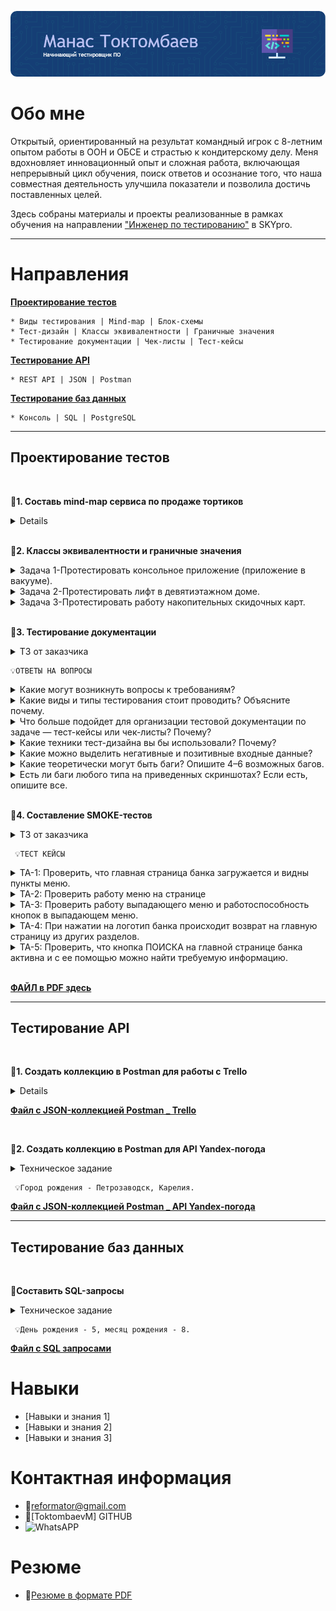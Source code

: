 ![Header](https://github.com/ToktombaevM/ManasT_QA-portfolio/blob/981f6d5d0755b32f90b4483f1663f92030ccbb29/IMG/ManasT_Header.png)

# Обо мне

Открытый, ориентированный на результат командный игрок с 8-летним опытом работы в ООН и ОБСЕ и страстью к кондитерскому делу. Меня вдохновляет инновационный опыт и сложная работа, включающая непрерывный цикл обучения, поиск ответов и осознание того, что наша совместная деятельность улучшила показатели и позволила достичь поставленных целей.

Здесь собраны материалы и проекты реализованные в рамках обучения на направлении ["Инженер по тестированию"](https://praktikum.yandex.ru/qa-engineer) в SKYpro.


***

# Направления

[**Проектирование тестов**](#test-design)<br>

    * Виды тестирования | Mind-map | Блок-схемы
    * Тест-дизайн | Классы эквивалентности | Граничные значения
    * Тестирование документации | Чек-листы | Тест-кейсы

[**Тестирование API**](#API-testing)<br>

    * REST API | JSON | Postman

[**Тестирование баз данных**](#SQL-testing)<br>

    * Консоль | SQL | PostgreSQL

 
***

  ## <a name="test-design" />Проектирование тестов
  <br>

📄**1. Составь mind-map сервиса по продаже тортиков**

<details>
<summary>Mind map сервиса</summary>

![Mind Map](https://github.com/ToktombaevM/ManasT_QA-portfolio/blob/9e5d1be44f6df16e7393e5b5eda308cdcf9a831e/IMG/Mind%20Map.jpg)

[Mind map в большом разрешении на MIRO](https://miro.com/app/board/uXjVMV_dsEQ=/?share_link_id=605007146557)

</details>
<br>

📄**2. Классы эквивалентности и граничные значения**

<details>
<summary>Задача 1-Протестировать консольное приложение (приложение в вакууме).</summary> <br>

  - Приложение на вход принимает три целых числа, интерпретируемых как длины сторон треугольника.
  - На выходе выводит на экран, является ли этот треугольник равнобедренным или равносторонним.
 
 > Что нужно сделать?
  - Составьте низкоуровневый чек-лист. Обязательно предложите конкретные значения тестовых данных.

   💡 **РЕШЕНИЕ**  
![TASK 1](https://github.com/ToktombaevM/ManasT_QA-portfolio/blob/8cc525406212ae02ac2c38242f5e1e98ae7af35a/IMG/TASK%201.png)

</details>

<details>
<summary>Задача 2-Протестировать лифт в девятиэтажном доме.</summary> <br>
   
 > Что нужно сделать?
  - Составить высокоуровневый чек-лист.

   💡 **РЕШЕНИЕ**  
![TASK 2](https://github.com/ToktombaevM/ManasT_QA-portfolio/blob/af535ce865670662d29930dfd9e36b7c3a8043b5/IMG/TASK%202.png)
</details>

<details>
<summary>Задача 3-Протестировать работу накопительных скидочных карт.</summary> <br>

Автомат принимает накопительные скидочные карты и при своем расчете учитывает количество баллов, по которому начисляет процент скидки:

от 0 до 100 баллов — скидка 1%;
от 100 до 200 баллов — скидка 3%;
от 200 до 500 баллов — скидка 5%;
от 500 баллов — скидка 10%.

 > Что нужно сделать?
  - Составить такой набор тестовых данных для автомата, при котором мы гарантированно будем знать, что в соответствии со своими накопленными баллами покупатель получит верную скидку.

      💡**РЕШЕНИЕ**  
![TASK 3](https://github.com/ToktombaevM/ManasT_QA-portfolio/blob/a2c8c01ce1f208b768d4ce170594de717757919a/IMG/TASK%203.png)
</details> 
<br>

📄**3. Тестирование документации**

<details>
<summary>ТЗ от заказчика</summary> <br>
   
   - Реализовать форму, которая по введенным данным определяет, является ли человек совершеннолетним. <br>
   - Приложение должно быть с архитектурой «клиент — сервер».
</details> 

    💡ОТВЕТЫ НА ВОПРОСЫ

<details>
<summary>Какие могут возникнуть вопросы к требованиям?</summary> <br>

   - Какой **тип данных** должен быть введен в поле определения возраста: текст, дата или число?
   - Если вводимые данные, дата рождения, **в каком формате** поле должно принимать данные: MM.YYYY, YYYY-MM-DD или другой формат?
   - Требуется уточнить **какое значение** считается совершеннолетием? 16 лет, 18 лет, 21 год?
   - Что ответит система, если вводимое значение **не соответствует требованиям** системы?
   - Что произойдет, если клиент несовершеннолетний?
   - Что произойдет, если клиент совершеннолетний?
   </details>
   
<details>
<summary>Какие виды и типы тестирования стоит проводить? Объясните почему.</summary> <br>
   
   - **Smoke тестирование:** Проверить открывается ли поле, принимает ли оно вводимые данные, работает ли кнопка «ОК» или «Далее», чтобы убедиться, в работоспособности поля для продолжения тестирования?
   - **Функциональное тестирование:** требуется проверить, что поле принимает заданные значения, и обрабатывает значения правильно, например определяет, является ли человек совершеннолетним или нет.
   - **Тестирование безопасности:** поле не позволяет ввести невалидные данные, которые могут привести к неправильному определению возраста человека (например, спецсимволы, иероглифы, скобки, кавычки и тд.).
   - **Тестирование производительности:** проверить, как поле работает под нагрузкой. Например, выдержит ли поле, если его будут заполнять и отправлять одновременно с разных клиентских устройств в большом количестве.
 </details>

<details>
<summary>Что больше подойдет для организации тестовой документации по задаче — тест-кейсы или чек-листы? Почему?</summary> <br>
   
   - Так как мы тестируем одно поле ввода, следует использовать чек-лист для охвата большего количества и вариантов проверок.
   - Чит-лист позволит оптимизировать процесс тестирования путем группировки схожих сценариев и инструментов.
   - Тест-кейсы в данном случае будут не эффективны, так как нерационально, тратить много времени на расшифровку одного действия, в то время как можно произвести большее количество проверок по чек-листу за потраченное время.
 </details> 

 <details>
<summary>Какие техники тест-дизайна вы бы использовали? Почему?</summary> <br>

- **Классы эквивалентности** (в зависимости, от того, какое число мы считаем наступлением совершеннолетием. Например, 18 лет). В данном случае классов эквивалентности будет (меньше 0, 0, 1-17, и больше 18)
- **Граничные значения** 16, 17, 19, 20, чтобы проверить правильность обработки вводимой информации.
   </details>

    <details>
<summary>Какие можно выделить негативные и позитивные входные данные?</summary> <br>

| Позитивные проверки | Примеры |
| --- | --- |
| ввод корректных данных в соответствии с документацией (чисел в заданном диапазоне) | 17, 18, 19, 20 |

| Негативные проверки | Примеры |
| --- | ---      |
| пустое поле |   |
| ввод букв | AnГ |
| спецсимволы | ?:%?* |
| ввод отрицательных чисел  | -17 |

   </details>

   <details>
<summary>Какие теоретически могут быть баги? Опишите 4–6 возможных багов.</summary> <br>
      
- Поле ввода данных неактивно, то есть в него нельзя ввести данные.
- При вводе данных не отображаются все данные, либо отображаются некорректно.
- Кнопка «ОК» неактивна, то есть на нее нельзя нажать.
- Кнопка “OK” активна, но ничего не происходит после нажатия на нее.
- Кнопка “OK” активна, но при нажатии обнуляются данные, введенные в поле.
- Кнопка “OK” активна, но при нажатии страница закрывается.
   </details>

<details>
<summary>Есть ли баги любого типа на приведенных скриншотах? Если есть, опишите все.</summary> <br>

![Screenshot dev](https://github.com/ToktombaevM/ManasT_QA-portfolio/blob/59088d98f2217ea753e99f562ead406ae3f9797f/IMG/Screenshot%20dev.png)
      
- Кнопки “ОК” разного размера и цвета
- Грамматически некорректно написано “Вы совершен**ноле**тний” (пишется слитно); Не совершеннолетний (пишется слитно).
- Неверная формулировка. Оба поля должны быть сформулированы в одном стиле, либо обращение, либо вопрос.
- Нет кнопки закрыть всплывающее окно, либо вернуться назад.
   </details><br>

📄**4. Составление SMOKE-тестов**

<details>
<summary>ТЗ от заказчика</summary> <br>
   
   **Выберите тестовую документацию**

- Если ваше полное имя начинается на согласную букву, вам нужно **составить смоук-тест-кейс(ы) - имя: МАНАС.**

**Выберите приложение, по которому будете составлять документацию**

- Главная страница https://www.rosbank.ru/ - **фамилия: Токтомбаев.**
</details> 

     💡ТЕСТ КЕЙСЫ

   <details>
<summary>TA-1: Проверить, что главная страница банка загружается и видны пункты меню.</summary> <br>
      
![TA1](https://github.com/ToktombaevM/ManasT_QA-portfolio/blob/1e8a74990cdbf3a3f8e8b5f2103d968e8ea20a4a/IMG/TA1.png)
   </details>

   <details>
<summary>TA-2: Проверить работу меню на странице</summary> <br>
      
![TA2](https://github.com/ToktombaevM/ManasT_QA-portfolio/blob/f1a2b7514765446fc3f01a988ba12e319ff5d081/IMG/TA2.png)
   </details>

<details>
<summary>TA-3: Проверить работу выпадающего меню и работоспособность кнопок в выпадающем меню.</summary> <br>
      
![TA3](https://github.com/ToktombaevM/ManasT_QA-portfolio/blob/f1a2b7514765446fc3f01a988ba12e319ff5d081/IMG/TA3.png)
   </details>

<details>
<summary>TA-4: При нажатии на логотип банка происходит возврат на главную страницу из других разделов.</summary> <br>
      
![TA3](https://github.com/ToktombaevM/ManasT_QA-portfolio/blob/e9116dac8925a8831fff31ea305113b3777a9607/IMG/TA4.png)
   </details> 

<details>
<summary>TA-5: Проверить, что кнопка ПОИСКА на главной странице банка активна и с ее помощью можно найти требуемую информацию.</summary> <br>
      
![TA3](https://github.com/ToktombaevM/ManasT_QA-portfolio/blob/e9116dac8925a8831fff31ea305113b3777a9607/IMG/TA5.png)
   </details>

<br>

[**ФАЙЛ в PDF здесь**](https://github.com/ToktombaevM/ManasT_QA-portfolio/blob/657afc0b5612227ffa3a489ac8b8279d75744e86/IMG/%D0%A2%D0%B5%D1%81%D1%82-%D0%BA%D0%B5%D0%B9%D1%81%D1%8B%20%D0%B2%20%D1%84%D0%BE%D1%80%D0%BC%D0%B0%D1%82%D0%B5%20PDF.pdf)

***

## <a name="API-testing" />Тестирование API
<br>

📄**1. Создать коллекцию в Postman для работы с Trello** <br>

<details>
<summary>Техническое задание</summary><br>
 
**✅** Доска. Используйте следующие методы:

- [Создание](https://developer.atlassian.com/cloud/trello/rest/api-group-boards/#api-boards-post)
- [Получение](https://developer.atlassian.com/cloud/trello/rest/api-group-boards/#api-boards-id-get)
- [Удаление](https://developer.atlassian.com/cloud/trello/rest/api-group-boards/#api-boards-id-delete)

**✅** Списки. Используйте следующие методы:

- [Создание](https://developer.atlassian.com/cloud/trello/rest/api-group-lists/#api-lists-post)
- [Получение](https://developer.atlassian.com/cloud/trello/rest/api-group-lists/#api-lists-id-get)

**✅** Карточки. Используйте следующие методы:

- [Создание](https://developer.atlassian.com/cloud/trello/rest/api-group-cards/#api-cards-post)
- [Удаление](https://developer.atlassian.com/cloud/trello/rest/api-group-cards/#api-cards-id-delete)
- [Изменение названия](https://developer.atlassian.com/cloud/trello/rest/api-group-cards/#api-cards-id-put) (поле name)
- [Смена списка](https://developer.atlassian.com/cloud/trello/rest/api-group-cards/#api-cards-id-put) (аналогично перетаскиванию из одной колонки в другую — поле idList; для переноса нужно создать еще один список)
- [Получение информации](https://developer.atlassian.com/cloud/trello/rest/api-group-cards/#api-cards-id-get)
- [Добавление комментария к карточке](https://developer.atlassian.com/cloud/trello/rest/api-group-cards/#api-cards-id-actions-comments-post)
</details> 

[**Файл с JSON-коллекцией Postman _ Trello**](https://github.com/ToktombaevM/ManasT_QA-portfolio/blob/c173460abc6f0e9cebd48dea7d92a4e13b732403/IMG/API_HW5_trello.postman_collection.json)

<br>

📄**2. Создать коллекцию в Postman для API Yandex-погода** <br>

<details>
<summary>Техническое задание</summary><br>

   > API «Яндекс Погоды» позволяет получать погодные данные в автоматизированном режиме. Объем предоставляемых данных зависит от выбранного [тарифа доступа](https://yandex.ru/dev/weather/doc/dg/concepts/pricing.html#about).
> 
> 
> Необходимо с помощью Postman протестировать работу метода со следующими параметрами:
> 
> - тариф = Тестовый;
> - lon;
> - lat;
> - язык = русский.
> 
> Долготу и широту (lon, lat) проверьте для следующих городов:
> 
> - город вашего рождения (не забудьте указать это в названии запроса и прописать при сдаче работы);
> - город, в котором находится штаб-квартира «Яндекса»;
> - город, в котором находится штаб-квартира Google.
> 
> Также нужно создать несколько негативных сценариев и убедиться, что при неправильных данных запрос возвращает соответствующий результат.
> 
> **P. S. Для начала работы с методами вам потребуется создать API-ключ на соответствующее приложение.**
> 
> Результат необходимо прикрепить в виде готовой **JSON-коллекции Postman** (не ссылкой на проект, а именно выгрузить файл).
>
</details>

     💡Город рождения - Петрозаводск, Карелия.

   [**Файл с JSON-коллекцией Postman _ API Yandex-погода**](https://github.com/ToktombaevM/ManasT_QA-portfolio/blob/1b5c6f8f9d7a7c85850fe29666551bbb8da209df/IMG/Yandex%20Weather%20API.postman_collection.json)

***

## <a name="SQL-testing" />Тестирование баз данных
<br>

📄**Составить SQL-запросы** <br>

<details>
<summary>Техническое задание</summary><br>
    
    Составьте запросы SQL для ответов на следующие вопросы:
    
    1. **Сколько всего животных у вас** (добавьте в ограничение ваше полное имя)?
    2. Уникальные имена всех кошек, отсортированные по алфавиту. Если вы родились **в нечетный день, то от Я до А - ДЕНЬ РОЖДЕНИЯ - 5.**
        
        > Например:
        > 
        > - у Марины день рождения 4 июля, она делает сортировку от А до Я;
        > - у Егора день рождения 17 января, он делает сортировку от Я до А.
    3. Найти количество животных каждого класса. Вывести количество и имя класса для тех классов, количество животных в которых больше n. Число n — номер месяца вашего рождения **- МЕСЯЦ РОЖДЕНИЯ - 8.**
        
        > Например:
        > 
        > - у Егора день рождения 17 января — для него n = 1 и он добавляет ограничение по количеству животных больше 1.
        > - у Марины день рождения 4 июля — для нее n = 7 и она добавляет ограничение по количеству животных больше 7;
    
    *Результат приложите в виде ответов на вопросы **в формате SQL**, а также напишите день и месяц вашего рождения.*
</details>    

     💡День рождения - 5, месяц рождения - 8.

   [**Файл с SQL запросами**](https://github.com/ToktombaevM/ManasT_QA-portfolio/blob/8345f09d4bdfb9377c59f84476a3ee77541698ee/IMG/SQL%20%D0%B7%D0%B0%D0%BF%D1%80%D0%BE%D1%81_%D1%82%D0%B5%D1%81%D1%82%D0%BE%D0%B2%D0%BE%D0%B5%20%D0%B7%D0%B0%D0%B4%D0%B0%D0%BD%D0%B8%D0%B5_1.sql)


# Навыки

* [Навыки и знания 1]
* [Навыки и знания 2]
* [Навыки и знания 3]

# Контактная информация

* :email:reformator@gmail.com
* :card_index:[ToktombaevM] GITHUB
* ![WhatsAPP](https://wa.me/qr/KYUXVDGMEERIF1)
  
# Резюме

* 	:page_with_curl:[Резюме в формате PDF](https://github.com/ToktombaevM/ManasT_QA-portfolio/blob/45b5e44b37cc4e2d5322b44d187f6bcf8270cf74/IMG/Toktombaev%20Manas%20Kadyrbekovich-resume%2023_09_2023_final_QA.pdf)

